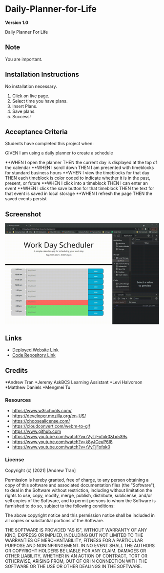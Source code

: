 # Daily-Planner-for-Life

**Version 1.0**

Daily Planner For Life


## Note 
You are important.

## Installation Instructions
No installation necessary. 
1) Click on live page.
2) Select time you have plans.
3) Insert Plans.
4) Save plans.
4) Success!



## Acceptance Criteria
Students have completed this project when:

GIVEN I am using a daily planner to create a schedule

**WHEN I open the planner
THEN the current day is displayed at the top of the calendar
**WHEN I scroll down
THEN I am presented with timeblocks for standard business hours
**WHEN I view the timeblocks for that day
THEN each timeblock is color coded to indicate whether it is in the past, present, or future
**WHEN I click into a timeblock
THEN I can enter an event
**WHEN I click the save button for that timeblock
THEN the text for that event is saved in local storage
**WHEN I refresh the page
THEN the saved events persist




## Screenshot
![Planner Demo](Assets/plannerdemo.gif)


## Links
* [Deployed Website Link](https://andrewt11.github.io/Daily-Planner-for-Life/)
* [Code Repository Link](https://github.com/AndrewT11/Daily-Planner-for-Life)

## Credits
*Andrew Tran
*Jeremy AskBCS Learning Assistant
*Levi Halvorson
*Matthew Daniels
*Mengmei Tu



### Resources

* https://www.w3schools.com/
* https://developer.mozilla.org/en-US/
* https://choosealicense.com/
* https://cloudconvert.com/webm-to-gif
* https://www.github.com
* https://www.youtube.com/watch?v=rVyTjFofok0&t=539s
* https://www.youtube.com/watch?v=k8yJCeuP6I8
* https://www.youtube.com/watch?v=rVyTjFofok0




### License
Copyright (c) [2021] [Andrew Tran]

Permission is hereby granted, free of charge, to any person obtaining a copy
of this software and associated documentation files (the "Software"), to deal
in the Software without restriction, including without limitation the rights
to use, copy, modify, merge, publish, distribute, sublicense, and/or sell
copies of the Software, and to permit persons to whom the Software is
furnished to do so, subject to the following conditions:

The above copyright notice and this permission notice shall be included in all
copies or substantial portions of the Software.

THE SOFTWARE IS PROVIDED "AS IS", WITHOUT WARRANTY OF ANY KIND, EXPRESS OR
IMPLIED, INCLUDING BUT NOT LIMITED TO THE WARRANTIES OF MERCHANTABILITY,
FITNESS FOR A PARTICULAR PURPOSE AND NONINFRINGEMENT. IN NO EVENT SHALL THE
AUTHORS OR COPYRIGHT HOLDERS BE LIABLE FOR ANY CLAIM, DAMAGES OR OTHER
LIABILITY, WHETHER IN AN ACTION OF CONTRACT, TORT OR OTHERWISE, ARISING FROM,
OUT OF OR IN CONNECTION WITH THE SOFTWARE OR THE USE OR OTHER DEALINGS IN THE
SOFTWARE.
